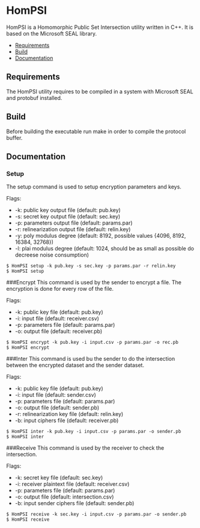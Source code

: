 # HomPSI

HomPSI is a Homomorphic Public Set Intersection utility written in C++. It is based on the Microsoft SEAL library.
- [Requirements](#requirements)
- [Build](#build)
- [Documentation](#documentation)

## Requirements
The HomPSI utility requires to be compiled in a system with Microsoft SEAL and protobuf installed.

## Build
Before building the executable run make in order to compile the protocol buffer.

## Documentation

### Setup
The setup command is used to setup encryption parameters and keys. 

Flags:
- -k: public key output file (default: pub.key)
- -s: secret key output file (default: sec.key)
- -p: parameters output file (default: params.par)
- -r: relinearization output file (default: relin.key)
- -y: poly modulus degree (default: 8192, possible values {4096, 8192, 16384, 32768})
- -l: plai modulus degree (default: 1024, should be as small as possible do decreese noise consumption)
```console
$ HomPSI setup -k pub.key -s sec.key -p params.par -r relin.key
$ HomPSI setup
```

###Encrypt
This command is used by the sender to encrypt a file. The encryption is done for every row of the file.

Flags: 
- -k: public key file (default: pub.key)
- -i: input file (default: receiver.csv)
- -p: parameters file (default: params.par)
- -o: output file (default: receiver.pb)

```console
$ HomPSI encrypt -k pub.key -i input.csv -p params.par -o rec.pb
$ HomPSI encrypt
```

###Inter
This command is used bu the sender to do the intersection between the encrypted dataset and the sender dataset.

Flags:
- -k: public key file (default: pub.key)
- -i: input file (default: sender.csv)
- -p: parameters file (default: params.par)
- -o: output file (default: sender.pb)
- -r: relinearization key file (default: relin.key)
- -b: input ciphers file (default: receiver.pb)
```console
$ HomPSI inter -k pub.key -i input.csv -p params.par -o sender.pb
$ HomPSI inter
```

###Receive
This command is used by the receiver to check the intersection.

Flags:
- -k: secret key file (default: sec.key)
- -i: receiver plaintext file (default: receiver.csv)
- -p: parameters file (default: params.par)
- -o: output file (default: intersection.csv)
- -b: input sender ciphers file (default: sender.pb)
```console
$ HomPSI receive -k sec.key -i input.csv -p params.par -o sender.pb
$ HomPSI receive
```